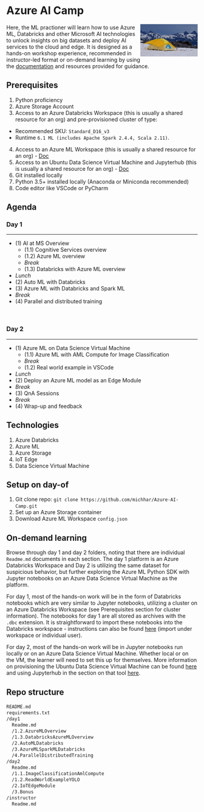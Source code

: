 # Azure AI Camp 
<img src="assets/azure_camp.jpg" width="30%" align="right">

Here, the ML practioner will learn how to use Azure ML, Databricks and other Microsoft AI technologies to unlock insights on big datasets and deploy AI services to the cloud and edge.  It is designed as a hands-on workshop experience, recommended in instructor-led format or on-demand learning by using the [documentation](#on-demand-learning) and resources provided for guidance.

## Prerequisites

1.  Python proficiency
2.  Azure Storage Account
3.  Access to an Azure Databricks Workspace (this is usually a shared resource for an org) and pre-provisioned cluster of type: 
  - Recommended SKU: `Standard_D16_v3`
  - Runtime `6.1 ML (includes Apache Spark 2.4.4, Scala 2.11)`.
4.  Access to an Azure ML Workspace (this is usually a shared resource for an org)  - <a href="https://docs.microsoft.com/en-us/azure/machine-learning/service/how-to-manage-workspace" target="blank_">Doc</a>
5.  Access to an Ubuntu Data Science Virtual Machine and Jupyterhub (this is usually a shared resource for an org) - <a href="https://docs.microsoft.com/en-us/azure/machine-learning/data-science-virtual-machine/dsvm-ubuntu-intro#jupyterhub-and-jupyterlab" target="_blank">Doc</a>
6.  Git installed locally
7.  Python 3.5+ installed locally (Anaconda or Miniconda recommended)
8.  Code editor like VSCode or PyCharm

## Agenda

### Day 1​
---
* (1)  AI at MS Overview​
    * (1.1) Cognitive Services overview
    * (1.2) Azure ML overview
    * _Break_
    * (1.3) Databricks with Azure ML overview
*  _Lunch_
* (2)  Auto ML with Databricks
* (3)  Azure ML with Databricks and Spark ML
*  _Break_
* (4) Parallel and distributed training​

​
### Day 2​
---

* (1) Azure ML on Data Science Virtual Machine
    * (1.1) Azure ML with AML Compute for Image Classification
    * _Break_
    * (1.2) Real world example in VSCode
*  _Lunch_
* (2) Deploy an Azure ML model as an Edge Module
*  _Break_
* (3) QnA Sessions
* _Break_
* (4) Wrap-up and feedback

## Technologies

1. Azure Databricks
2. Azure ML
3. Azure Storage
4. IoT Edge
5. Data Science Virtual Machine

## Setup on day-of

1. Git clone repo:  `git clone https://github.com/michhar/Azure-AI-Camp.git`
2. Set up an Azure Storage container
3. Download Azure ML Workspace `config.json`

## On-demand learning

Browse through day 1 and day 2 folders, noting that there are individual `Readme.md` documents in each section.  The day 1 platform is an Azure Databricks Workspace and Day 2 is utilizing the same dataset for suspicious behavior, but further exploring the Azure ML Python SDK with Jupyter notebooks on an Azure Data Science Virtual Machine as the platform. 

For day 1, most of the hands-on work will be in the form of Databricks notebooks which are very similar to Jupyter notebooks, utilizing a cluster on an Azure Databricks Workspace (see Prerequisites section for cluster information).  The notebooks for day 1 are all stored as archives with the `.dbc` extension.  It is straightforward to import these notebooks into the Databricks workspace - instructions can also be found <a href="https://docs.databricks.com/notebooks/notebooks-manage.html#import-a-notebook" target="blank_">here</a> (import under workspace or individual user).

For day 2, most of the hands-on work will be in Jupyter notebooks run locally or on an Azure Data Science Virtual Machine.  Whether local or on the VM, the learner will need to set this up for themselves.  More information on provisioning the Ubuntu Data Science Virtual Machine can be found <a href="https://docs.microsoft.com/en-us/azure/machine-learning/data-science-virtual-machine/dsvm-ubuntu-intro" target="blank_">here</a> and using Jupyterhub in the section on that tool <a href="https://docs.microsoft.com/en-us/azure/machine-learning/data-science-virtual-machine/dsvm-ubuntu-intro#jupyterhub-and-jupyterlab" target="blank_">here</a>.

## Repo structure

```
README.md
requirements.txt
/day1
  Readme.md
  /1.2.AzureMLOverview
  /1.3.DatabricksAzureMLOverview
  /2.AutoMLDatabricks
  /3.AzureMLSparkMLDatabricks
  /4.ParallelDistributedTraining
/day2
  Readme.md
  /1.1.ImageClassificationAmlCompute
  /1.2.ReadWorldExampleYOLO
  /2.IoTEdgeModule
  /3.Bonus
/instructor
  Readme.md
```